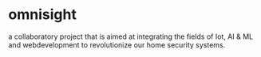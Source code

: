 # omnisight
a collaboratory project that is aimed at integrating the fields of Iot, AI &amp; ML and webdevelopment to revolutionize our home security systems.
